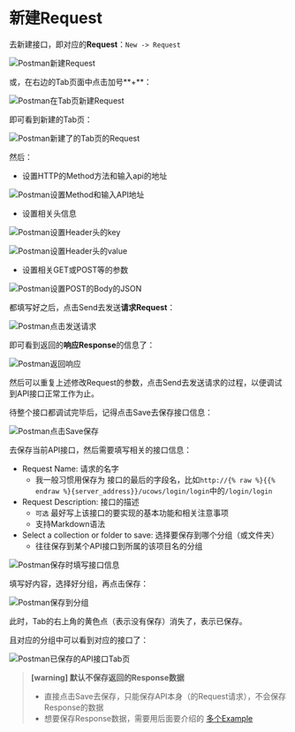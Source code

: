 # 新建Request

去新建接口，即对应的**Request**：`New -> Request`

![Postman新建Request](../assets/img/postman_new_request.png)

或，在右边的Tab页面中点击加号**+**：

![Postman在Tab页新建Request](../assets/img/postman_tab_new_request.png)

即可看到新建的Tab页：

![Postman新建了的Tab页的Request](../assets/img/postman_newly_created_tab_request.png)

然后：
* 设置HTTP的Method方法和输入api的地址

![Postman设置Method和输入API地址](../assets/img/postman_set_method_and_api.png)

* 设置相关头信息

![Postman设置Header头的key](../assets/img/postman_set_headers_key.png)

![Postman设置Header头的value](../assets/img/postman_set_headers_value.png)

* 设置相关GET或POST等的参数

![Postman设置POST的Body的JSON](../assets/img/postman_set_post_body_json.png)

都填写好之后，点击Send去发送**请求Request**：

![Postman点击发送请求](../assets/img/postman_send_request.png)

即可看到返回的**响应Response**的信息了：

![Postman返回响应](../assets/img/postman_return_response.png)

然后可以重复上述修改Request的参数，点击Send去发送请求的过程，以便调试到API接口正常工作为止。

待整个接口都调试完毕后，记得点击Save去保存接口信息：

![Postman点击Save保存](../assets/img/postman_click_save.png)

去保存当前API接口，然后需要填写相关的接口信息：
* Request Name: 请求的名字
  * 我一般习惯用保存为 接口的最后的字段名，比如`http://{% raw %}{{% endraw %}{server_address}}/ucows/login/login`中的`/login/login`
* Request Description: 接口的描述
  * `可选` 最好写上该接口的要实现的基本功能和相关注意事项
  * 支持Markdown语法
* Select a collection or folder to save: 选择要保存到哪个分组（或文件夹）
  * 往往保存到某个API接口到所属的该项目名的分组

![Postman保存时填写接口信息](../assets/img/postman_fill_api_info_to_save.png)

填写好内容，选择好分组，再点击保存：

![Postman保存到分组](../assets/img/postman_save_to_collection.png)

此时，Tab的右上角的黄色点（表示没有保存）消失了，表示已保存。

且对应的分组中可以看到对应的接口了：

![Postman已保存的API接口Tab页](../assets/img/postman_saved_api_tab.png)

> **[warning] 默认不保存返回的Response数据**
> * 直接点击Save去保存，只能保存API本身（的Request请求），不会保存Response的数据
> * 想要保存Response数据，需要用后面要介绍的 [多个Example](http://book.crifan.com/books/api_tool_postman/website/postman_func_resp/save_multi_example.html)
